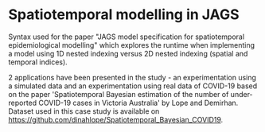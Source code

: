 # Spatiotemporal modelling in JAGS

Syntax used for the paper "JAGS model specification for spatiotemporal epidemiological modelling" which explores the runtime when implementing a model using 1D nested indexing versus 2D nested indexing (spatial and temporal indices).

2 applications have been presented in the study - an experimentation using a simulated data and an experimentation using real data of COVID-19 based on the paper 'Spatiotemporal Bayesian estimation of the number of under-reported COVID-19 cases in Victoria Australia' by Lope and Demirhan. Dataset used in this case study is available on https://github.com/dinahlope/Spatiotemporal_Bayesian_COVID19.
